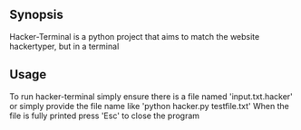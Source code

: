 ## Synopsis

Hacker-Terminal is a python project that aims to match the website hackertyper, but in a terminal

## Usage

To run hacker-terminal simply ensure there is a file named 'input.txt.hacker' or simply provide the file name like 'python hacker.py testfile.txt'
When the file is fully printed press 'Esc' to close the program
